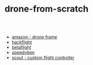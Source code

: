# drone-from-scratch

<br>
<br>

* [amazon - drone frame](https://www.amazon.com/s?k=drone+frame&i=electronics&crid=8OJGRELQAFME&qid=1698900502&sprefix=d%2Celectronics%2C302&ref=sr_pg_1)
* [hackflight](https://github.com/simondlevy/Hackflight)
* [betaflight](https://betaflight.com)
* [speedybee](https://www.speedybee.com)
* [scout - custom flight controller](https://timhanewich.medium.com/my-greatest-engineering-accomplishment-the-scout-flight-controller-d8937fb45b24)
